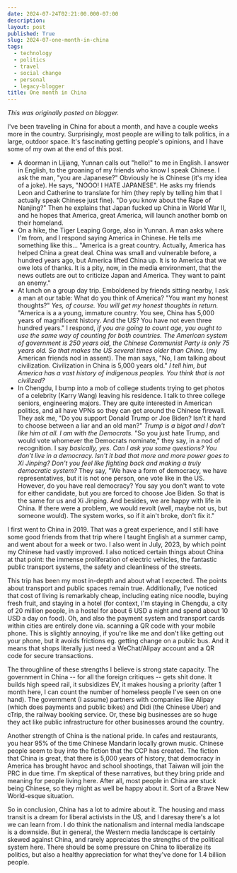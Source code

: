 ```yaml
---
date: 2024-07-24T02:21:00.000-07:00
description: 
layout: post
published: True
slug: 2024-07-one-month-in-china
tags:
  - technology
  - politics
  - travel
  - social change
  - personal
  - legacy-blogger
title: One month in China
---
```


*This was originally posted on blogger.*

I've been traveling in China for about a month, and have a couple weeks more in the country. Surprisingly, most people are willing to talk politics, in a large, outdoor space. It's fascinating getting people's opinions, and I have some of my own at the end of this post.

* A doorman in Lijiang, Yunnan calls out "hello!" to me in English. I answer in English, to the groaning of my friends who know I speak Chinese. I ask the man, "you are Japanese?" Obviously he is Chinese (it's my idea of a joke). He says, "NOOO! I HATE JAPANESE". He asks my friends Leon and Catherine to translate for him (they reply by telling him that I actually speak Chinese just fine). "Do you know about the Rape of Nanjing?" Then he explains that Japan fucked up China in World War II, and he hopes that America, great America, will launch another bomb on their homeland.
* On a hike, the Tiger Leaping Gorge, also in Yunnan. A man asks where I'm from, and I respond saying America in Chinese. He tells me something like this... "America is a great country. Actually, America has helped China a great deal. China was small and vulnerable before, a hundred years ago, but America lifted China up. It is to America that we owe lots of thanks. It is a pity, now, in the media environment, that the news outlets are out to criticize Japan and America. They want to paint an enemy."
* At lunch on a group day trip. Emboldened by friends sitting nearby, I ask a man at our table: What do you think of America? "You want my honest thoughts?" *Yes, of course. You will get my honest thoughts in return.* "America is a a young, immature country. You see, China has 5,000 years of magnificent history. And the US? You have not even three hundred years." I respond, *if you are going to count age, you ought to use the same way of counting for both countries. The American system of government is 250 years old, the Chinese Communist Party is only 75 years old. So that makes the US several times older than China.* (my American friends nod in assent). The man says, "No, I am talking about civilization. Civilization in China is 5,000 years old." *I tell him, but America has a vast history of indigenous peoples. You think that is not civilized?*
* In Chengdu, I bump into a mob of college students trying to get photos of a celebrity (Karry Wang) leaving his residence. I talk to three college seniors, engineering majors. They are quite interested in American politics, and all have VPNs so they can get around the Chinese firewall. They ask me, "Do you support Donald Trump or Joe Biden? Isn't it hard to choose between a liar and an old man?" *Trump is a bigot and I don't like him at all. I am with the Democrats.* "So you just hate Trump, and would vote whomever the Democrats nominate," they say, in a nod of recognition. I say *basically, yes*. *Can I ask you some questions? You don't live in a democracy. Isn't it bad that more and more power goes to Xi Jinping? Don't you feel like fighting back and making a truly democratic system?* They say, "We have a form of democracy, we have representatives, but it is not one person, one vote like in the US. However, do you have real democracy? You say you don't want to vote for either candidate, but you are forced to choose Joe Biden. So that is the same for us and Xi Jinping. And besides, we are happy with life in China. If there were a problem, we would revolt (well, maybe not us, but someone would). The system works, so if it ain't broke, don't fix it."

I first went to China in 2019. That was a great experience, and I still have some good friends from that trip where I taught English at a summer camp, and went about for a week or two. I also went in July, 2023, by which point my Chinese had vastly improved. I also noticed certain things about China at that point: the immense proliferation of electric vehicles, the fantastic public transport systems, the safety and cleanliness of the streets.

This trip has been my most in-depth and about what I expected. The points about transport and public spaces remain true. Additionally, I've noticed that cost of living is remarkably cheap, including eating nice noodle, buying fresh fruit, and staying in a hotel (for context, I'm staying in Chengdu, a city of 20 million people, in a hostel for about 6 USD a night and spend about 10 USD a day on food). Oh, and also the payment system and transport cards within cities are entirely done via. scanning a QR code with your mobile phone. This is slightly annoying, if you're like me and don't like getting out your phone, but it avoids frictions eg. getting change on a public bus. And it means that shops literally just need a WeChat/Alipay account and a QR code for secure transactions.

The throughline of these strengths I believe is strong state
capacity. The government in China -- for all the foreign critiques --
gets shit done. It builds high speed rail, it subsidizes EV, it makes
housing a priority (after 1 month here, I can count the number of
homeless people I've seen on one hand). The government (I assume)
partners with companies like Alipay (which does payments and public
bikes) and Didi (the Chinese Uber) and cTrip, the railway booking
service. Or, these big businesses are so huge they act like public
infrastructure for other businesses around the country.   


Another strength of China is the national pride. In cafes and restaurants, you hear 95% of the time Chinese Mandarin locally grown music. Chinese people seem to buy into the fiction that the CCP has created. The fiction that China is great, that there is 5,000 years of history, that democracy in America has brought havoc and school shootings, that Taiwan will join the PRC in due time. I'm skeptical of these narratives, but they bring pride and meaning for people living here. After all, most people in China are stuck being Chinese, so they might as well be happy about it. Sort of a Brave New World-esque situation.

So in conclusion, China has a lot to admire about it. The housing and mass transit is a dream for liberal activists in the US, and I daresay there's a lot we can learn from. I do think the nationalism and internal media landscape is a downside. But in general, the Western media landscape is certainly skewed against China, and rarely appreciates the strengths of the political system here. There should be some pressure on China to liberalize its politics, but also a healthy appreciation for what they've done for 1.4 billion people.   



